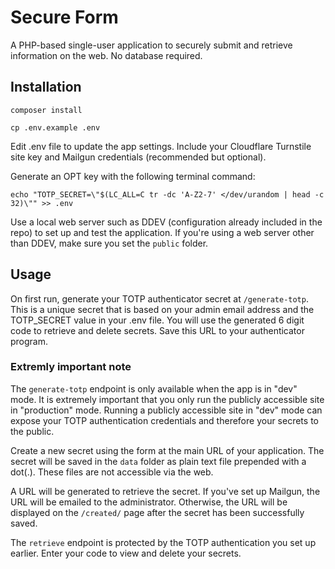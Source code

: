 # Secure Form

A PHP-based single-user application to securely submit and retrieve information on the web. No database required.

## Installation

`composer install`

`cp .env.example .env`

Edit .env file to update the app settings. Include your Cloudflare Turnstile site key and Mailgun credentials (recommended but optional).

Generate an OPT key with the following terminal command:

`echo "TOTP_SECRET=\"$(LC_ALL=C tr -dc 'A-Z2-7' </dev/urandom | head -c 32)\"" >> .env`

Use a local web server such as DDEV (configuration already included in the repo) to set up and test the application. If you're using a web server other than DDEV, make sure you set the `public` folder.

## Usage

On first run, generate your TOTP authenticator secret at `/generate-totp`. This is a unique secret that is based on your admin email address and the TOTP_SECRET value in your .env file. You will use the generated 6 digit code to retrieve and delete secrets. Save this URL to your authenticator program.

### Extremly important note

The `generate-totp` endpoint is only available when the app is in "dev" mode. It is extremely important that you only run the publicly accessible site in "production" mode. Running a publicly accessible site in "dev" mode can expose your TOTP authentication credentials and therefore your secrets to the public.

Create a new secret using the form at the main URL of your application. The secret will be saved in the `data` folder as plain text file prepended with a dot(.). These files are not accessible via the web.

A URL will be generated to retrieve the secret. If you've set up Mailgun, the URL will be emailed to the administrator. Otherwise, the URL will be displayed on the `/created/` page after the secret has been successfully saved.

The `retrieve` endpoint is protected by the TOTP authentication you set up earlier. Enter your code to view and delete your secrets.

